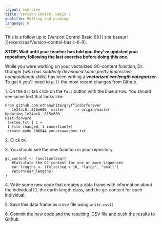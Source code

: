 ```yaml
---
layout: exercise
title: Version Control Basic 7
subtitle: Pulling and pushing
language: R
---
```


This is a follow up to
[Version Control Basic 6]({{ site.baseurl }}/exercises/Version-control-basic-6-R).

**STOP: Wait until your teacher has told you they've updated your repository 
following the last exercise before doing this one.**

While you were working on your vectorized GC-content function, Dr. Granger (*who
has suddenly developed some pretty impressive computational skills*) has been
writing a ***vectorized ear length categorizer***. To get it you'll need to `pull` the
most recent changes from Github.

1\. On the `Git` tab click on the `Pull` button with the blue arrow. You should
see some text that looks like:

```
From github.com:ethanwhite/gryffindorforever
   1e24ac8..815e600  master     -> origin/master
Updating 1e24ac8..815e600
Fast-forward
 testme.txt | 1 +
 1 file changed, 1 insertion(+)
 create mode 100644 youareawesome.txt
 ```

2\. Click `OK`.

3\. You should see the new function in your repository.

```
gc_content <- function(seq){
   #Calculate the GC-content for one or more sequences
   ear_lengths <- ifelse(seq > 10, "large", "small")
   return(ear_lengths)
}
``` 

4\. Write some new code that creates a data frame with information about the
individual ID, the earth length class, and the gc-content for each individual.

5\. Save this data frame as a csv file using `write.csv()`

6\. Commit the new code and the resulting .CSV file and push the results to Github.
